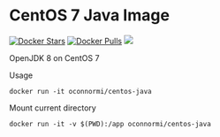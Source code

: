 
# CentOS 7 Java Image

[![Docker Stars](https://img.shields.io/docker/stars/oconnormi/centos-jdk.svg)](https://hub.docker.com/r/oconnormi/centos-jdk/) [![Docker Pulls](https://img.shields.io/docker/pulls/oconnormi/centos-jdk.svg)](https://hub.docker.com/r/oconnormi/centos-jdk/)
[![](https://imagelayers.io/badge/oconnormi/centos-jdk.svg)](https://imagelayers.io/?images=oconnormi/centos-jdk 'Get your own badge on imagelayers.io')

OpenJDK 8 on CentOS 7

Usage

```
docker run -it oconnormi/centos-java
```

Mount current directory

```
docker run -it -v $(PWD):/app oconnormi/centos-java
```
